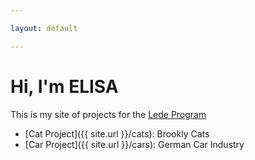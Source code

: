 ```yaml
---

layout: default

---
```


# Hi, I'm ELISA

This is my site of projects for the [Lede Program](http://ledeprogram.com)

* [Cat Project]({{ site.url }}/cats): Brookly Cats
* [Car Project]({{ site.url }}/cars): German Car Industry
